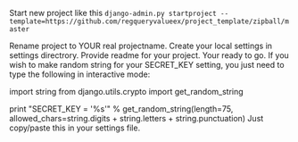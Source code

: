 Start new project like this
`django-admin.py startproject --template=https://github.com/regqueryvalueex/project_template/zipball/master`

Rename project to YOUR real projectname.
Create your local settings in settings directrory.
Provide readme for your project.
Your ready to go.
If you wish to make random string for your SECRET_KEY setting, you just need to type the following in interactive mode:

import string
from django.utils.crypto import get_random_string

print "SECRET_KEY = '%s'" % get_random_string(length=75, allowed_chars=string.digits + string.letters + string.punctuation)
Just copy/paste this in your settings file.
